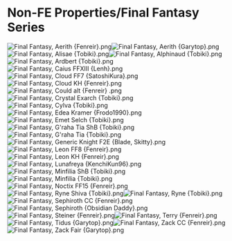 # Non-FE Properties/Final Fantasy Series

![Final Fantasy, Aerith {Fenreir}.png](https://raw.githubusercontent.com/Klokinator/FE-Repo/main/Portrait%20Repository/Non-FE%20Properties/Final%20Fantasy%20Series/Final%20Fantasy,%20Aerith%20%7BFenreir%7D.png "Final Fantasy, Aerith {Fenreir}.png")![Final Fantasy, Aerith {Garytop}.png](https://raw.githubusercontent.com/Klokinator/FE-Repo/main/Portrait%20Repository/Non-FE%20Properties/Final%20Fantasy%20Series/Final%20Fantasy,%20Aerith%20%7BGarytop%7D.png "Final Fantasy, Aerith {Garytop}.png")![Final Fantasy, Alisae {Tobiki}.png](https://raw.githubusercontent.com/Klokinator/FE-Repo/main/Portrait%20Repository/Non-FE%20Properties/Final%20Fantasy%20Series/Final%20Fantasy,%20Alisae%20%7BTobiki%7D.png "Final Fantasy, Alisae {Tobiki}.png")![Final Fantasy, Alphinaud {Tobiki}.png](https://raw.githubusercontent.com/Klokinator/FE-Repo/main/Portrait%20Repository/Non-FE%20Properties/Final%20Fantasy%20Series/Final%20Fantasy,%20Alphinaud%20%7BTobiki%7D.png "Final Fantasy, Alphinaud {Tobiki}.png")![Final Fantasy, Ardbert {Tobiki}.png](https://raw.githubusercontent.com/Klokinator/FE-Repo/main/Portrait%20Repository/Non-FE%20Properties/Final%20Fantasy%20Series/Final%20Fantasy,%20Ardbert%20%7BTobiki%7D.png "Final Fantasy, Ardbert {Tobiki}.png")![Final Fantasy, Caius FFXIII {Lenh}.png](https://raw.githubusercontent.com/Klokinator/FE-Repo/main/Portrait%20Repository/Non-FE%20Properties/Final%20Fantasy%20Series/Final%20Fantasy,%20Caius%20FFXIII%20%7BLenh%7D.png "Final Fantasy, Caius FFXIII {Lenh}.png")![Final Fantasy, Cloud FF7 {SatoshiKura}.png](https://raw.githubusercontent.com/Klokinator/FE-Repo/main/Portrait%20Repository/Non-FE%20Properties/Final%20Fantasy%20Series/Final%20Fantasy,%20Cloud%20FF7%20%7BSatoshiKura%7D.png "Final Fantasy, Cloud FF7 {SatoshiKura}.png")![Final Fantasy, Cloud KH {Fenreir}.png](https://raw.githubusercontent.com/Klokinator/FE-Repo/main/Portrait%20Repository/Non-FE%20Properties/Final%20Fantasy%20Series/Final%20Fantasy,%20Cloud%20KH%20%7BFenreir%7D.png "Final Fantasy, Cloud KH {Fenreir}.png")![Final Fantasy, Could alt {Fenreir} .png](https://raw.githubusercontent.com/Klokinator/FE-Repo/main/Portrait%20Repository/Non-FE%20Properties/Final%20Fantasy%20Series/Final%20Fantasy,%20Could%20alt%20%7BFenreir%7D%20.png "Final Fantasy, Could alt {Fenreir} .png")![Final Fantasy, Crystal Exarch {Tobiki}.png](https://raw.githubusercontent.com/Klokinator/FE-Repo/main/Portrait%20Repository/Non-FE%20Properties/Final%20Fantasy%20Series/Final%20Fantasy,%20Crystal%20Exarch%20%7BTobiki%7D.png "Final Fantasy, Crystal Exarch {Tobiki}.png")![Final Fantasy, Cylva {Tobiki}.png](https://raw.githubusercontent.com/Klokinator/FE-Repo/main/Portrait%20Repository/Non-FE%20Properties/Final%20Fantasy%20Series/Final%20Fantasy,%20Cylva%20%7BTobiki%7D.png "Final Fantasy, Cylva {Tobiki}.png")![Final Fantasy, Edea Kramer {Frodo1990}.png](https://raw.githubusercontent.com/Klokinator/FE-Repo/main/Portrait%20Repository/Non-FE%20Properties/Final%20Fantasy%20Series/Final%20Fantasy,%20Edea%20Kramer%20%7BFrodo1990%7D.png "Final Fantasy, Edea Kramer {Frodo1990}.png")![Final Fantasy, Emet Selch {Tobiki}.png](https://raw.githubusercontent.com/Klokinator/FE-Repo/main/Portrait%20Repository/Non-FE%20Properties/Final%20Fantasy%20Series/Final%20Fantasy,%20Emet%20Selch%20%7BTobiki%7D.png "Final Fantasy, Emet Selch {Tobiki}.png")![Final Fantasy, G'raha Tia ShB {Tobiki}.png](https://raw.githubusercontent.com/Klokinator/FE-Repo/main/Portrait%20Repository/Non-FE%20Properties/Final%20Fantasy%20Series/Final%20Fantasy,%20G'raha%20Tia%20ShB%20%7BTobiki%7D.png "Final Fantasy, G'raha Tia ShB {Tobiki}.png")![Final Fantasy, G'raha Tia {Tobiki}.png](https://raw.githubusercontent.com/Klokinator/FE-Repo/main/Portrait%20Repository/Non-FE%20Properties/Final%20Fantasy%20Series/Final%20Fantasy,%20G'raha%20Tia%20%7BTobiki%7D.png "Final Fantasy, G'raha Tia {Tobiki}.png")![Final Fantasy, Generic Knight F2E {Blade, Skitty}.png](https://raw.githubusercontent.com/Klokinator/FE-Repo/main/Portrait%20Repository/Non-FE%20Properties/Final%20Fantasy%20Series/Final%20Fantasy,%20Generic%20Knight%20F2E%20%7BBlade,%20Skitty%7D.png "Final Fantasy, Generic Knight F2E {Blade, Skitty}.png")![Final Fantasy, Leon FF8 {Fenreir}.png](https://raw.githubusercontent.com/Klokinator/FE-Repo/main/Portrait%20Repository/Non-FE%20Properties/Final%20Fantasy%20Series/Final%20Fantasy,%20Leon%20FF8%20%7BFenreir%7D.png "Final Fantasy, Leon FF8 {Fenreir}.png")![Final Fantasy, Leon KH {Fenreir}.png](https://raw.githubusercontent.com/Klokinator/FE-Repo/main/Portrait%20Repository/Non-FE%20Properties/Final%20Fantasy%20Series/Final%20Fantasy,%20Leon%20KH%20%7BFenreir%7D.png "Final Fantasy, Leon KH {Fenreir}.png")![Final Fantasy, Lunafreya {KenchiKun96}.png](https://raw.githubusercontent.com/Klokinator/FE-Repo/main/Portrait%20Repository/Non-FE%20Properties/Final%20Fantasy%20Series/Final%20Fantasy,%20Lunafreya%20%7BKenchiKun96%7D.png "Final Fantasy, Lunafreya {KenchiKun96}.png")![Final Fantasy, Minfilia ShB {Tobiki}.png](https://raw.githubusercontent.com/Klokinator/FE-Repo/main/Portrait%20Repository/Non-FE%20Properties/Final%20Fantasy%20Series/Final%20Fantasy,%20Minfilia%20ShB%20%7BTobiki%7D.png "Final Fantasy, Minfilia ShB {Tobiki}.png")![Final Fantasy, Minfilia {Tobiki}.png](https://raw.githubusercontent.com/Klokinator/FE-Repo/main/Portrait%20Repository/Non-FE%20Properties/Final%20Fantasy%20Series/Final%20Fantasy,%20Minfilia%20%7BTobiki%7D.png "Final Fantasy, Minfilia {Tobiki}.png")![Final Fantasy, Noctix FF15 {Fenreir}.png](https://raw.githubusercontent.com/Klokinator/FE-Repo/main/Portrait%20Repository/Non-FE%20Properties/Final%20Fantasy%20Series/Final%20Fantasy,%20Noctix%20FF15%20%7BFenreir%7D.png "Final Fantasy, Noctix FF15 {Fenreir}.png")![Final Fantasy, Ryne Shiva {Tobiki}.png](https://raw.githubusercontent.com/Klokinator/FE-Repo/main/Portrait%20Repository/Non-FE%20Properties/Final%20Fantasy%20Series/Final%20Fantasy,%20Ryne%20Shiva%20%7BTobiki%7D.png "Final Fantasy, Ryne Shiva {Tobiki}.png")![Final Fantasy, Ryne {Tobiki}.png](https://raw.githubusercontent.com/Klokinator/FE-Repo/main/Portrait%20Repository/Non-FE%20Properties/Final%20Fantasy%20Series/Final%20Fantasy,%20Ryne%20%7BTobiki%7D.png "Final Fantasy, Ryne {Tobiki}.png")![Final Fantasy, Sephiroth CC {Fenreir}.png](https://raw.githubusercontent.com/Klokinator/FE-Repo/main/Portrait%20Repository/Non-FE%20Properties/Final%20Fantasy%20Series/Final%20Fantasy,%20Sephiroth%20CC%20%7BFenreir%7D.png "Final Fantasy, Sephiroth CC {Fenreir}.png")![Final Fantasy, Sephiroth {Obsidian Daddy}.png](https://raw.githubusercontent.com/Klokinator/FE-Repo/main/Portrait%20Repository/Non-FE%20Properties/Final%20Fantasy%20Series/Final%20Fantasy,%20Sephiroth%20%7BObsidian%20Daddy%7D.png "Final Fantasy, Sephiroth {Obsidian Daddy}.png")![Final Fantasy, Steiner {Fenreir}.png](https://raw.githubusercontent.com/Klokinator/FE-Repo/main/Portrait%20Repository/Non-FE%20Properties/Final%20Fantasy%20Series/Final%20Fantasy,%20Steiner%20%7BFenreir%7D.png "Final Fantasy, Steiner {Fenreir}.png")![Final Fantasy, Terry {Fenreir}.png](https://raw.githubusercontent.com/Klokinator/FE-Repo/main/Portrait%20Repository/Non-FE%20Properties/Final%20Fantasy%20Series/Final%20Fantasy,%20Terry%20%7BFenreir%7D.png "Final Fantasy, Terry {Fenreir}.png")![Final Fantasy, Tidus {Garytop}.png](https://raw.githubusercontent.com/Klokinator/FE-Repo/main/Portrait%20Repository/Non-FE%20Properties/Final%20Fantasy%20Series/Final%20Fantasy,%20Tidus%20%7BGarytop%7D.png "Final Fantasy, Tidus {Garytop}.png")![Final Fantasy, Zack CC {Fenreir}.png](https://raw.githubusercontent.com/Klokinator/FE-Repo/main/Portrait%20Repository/Non-FE%20Properties/Final%20Fantasy%20Series/Final%20Fantasy,%20Zack%20CC%20%7BFenreir%7D.png "Final Fantasy, Zack CC {Fenreir}.png")![Final Fantasy, Zack Fair {Garytop}.png](https://raw.githubusercontent.com/Klokinator/FE-Repo/main/Portrait%20Repository/Non-FE%20Properties/Final%20Fantasy%20Series/Final%20Fantasy,%20Zack%20Fair%20%7BGarytop%7D.png "Final Fantasy, Zack Fair {Garytop}.png")